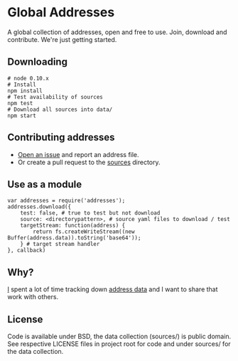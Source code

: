 # Global Addresses

A global collection of addresses, open and free to use. Join, download and contribute. We're just getting started.

## Downloading

    # node 0.10.x
    # Install
    npm install
    # Test availability of sources
    npm test
    # Download all sources into data/
    npm start

## Contributing addresses

- [Open an issue](https://github.com/osmlab/addresses/issues?state=open) and report an address file.
- Or create a pull request to the [sources](https://github.com/osmlab/addresses/tree/master/sources) directory.

## Use as a module

    var addresses = require('addresses');
    addresses.download({
        test: false, # true to test but not download
        source: <directorypattern>, # source yaml files to download / test
        targetStream: function(address) {
            return fs.createWriteStream((new Buffer(address.data)).toString('base64'));
        } # target stream handler
    }, callback)

## Why?

[I](http://github.com/iandees) spent a lot of time tracking down [address data](https://docs.google.com/spreadsheet/ccc?key=0AsVnlPsfrhUIdEVZTzVFalFYYnlvTkc0R05wcUpsWVE&usp=drive_web) and I want to share that work with others.

## License

Code is available under BSD, the data collection (sources/) is public domain. See respective LICENSE files in project root for code and under sources/ for the data collection.
